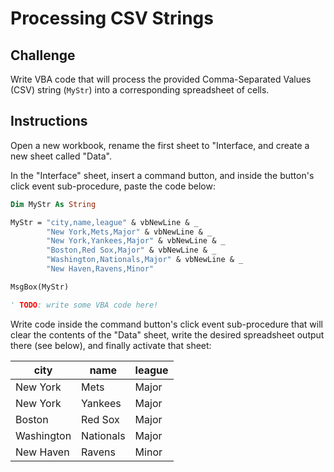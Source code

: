 # Processing CSV Strings

## Challenge

Write VBA code that will process the provided Comma-Separated Values (CSV) string (`MyStr`) into a corresponding spreadsheet of cells.

## Instructions

Open a new workbook, rename the first sheet to "Interface, and create a new sheet called "Data".

In the "Interface" sheet, insert a command button, and inside the button's click event sub-procedure, paste the code below:

```vb
Dim MyStr As String

MyStr = "city,name,league" & vbNewLine & _
        "New York,Mets,Major" & vbNewLine & _
        "New York,Yankees,Major" & vbNewLine & _
        "Boston,Red Sox,Major" & vbNewLine & _
        "Washington,Nationals,Major" & vbNewLine & _
        "New Haven,Ravens,Minor"

MsgBox(MyStr)

' TODO: write some VBA code here!
```

Write code inside the command button's click event sub-procedure that will clear the contents of the "Data" sheet, write the desired spreadsheet output there (see below), and finally activate that sheet:

city | name | league
--- | --- | ---
New York | Mets | Major
New York | Yankees | Major
Boston | Red Sox | Major
Washington | Nationals | Major
New Haven | Ravens | Minor
